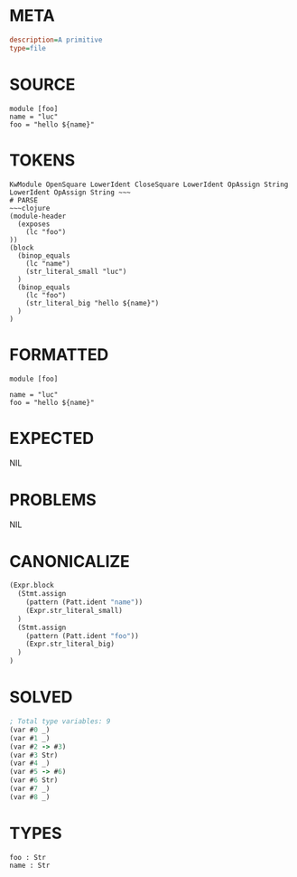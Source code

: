 # META
~~~ini
description=A primitive
type=file
~~~
# SOURCE
~~~roc
module [foo]
name = "luc"
foo = "hello ${name}"
~~~
# TOKENS
~~~text
KwModule OpenSquare LowerIdent CloseSquare LowerIdent OpAssign String LowerIdent OpAssign String ~~~
# PARSE
~~~clojure
(module-header
  (exposes
    (lc "foo")
))
(block
  (binop_equals
    (lc "name")
    (str_literal_small "luc")
  )
  (binop_equals
    (lc "foo")
    (str_literal_big "hello ${name}")
  )
)
~~~
# FORMATTED
~~~roc
module [foo]

name = "luc"
foo = "hello ${name}"
~~~
# EXPECTED
NIL
# PROBLEMS
NIL
# CANONICALIZE
~~~clojure
(Expr.block
  (Stmt.assign
    (pattern (Patt.ident "name"))
    (Expr.str_literal_small)
  )
  (Stmt.assign
    (pattern (Patt.ident "foo"))
    (Expr.str_literal_big)
  )
)
~~~
# SOLVED
~~~clojure
; Total type variables: 9
(var #0 _)
(var #1 _)
(var #2 -> #3)
(var #3 Str)
(var #4 _)
(var #5 -> #6)
(var #6 Str)
(var #7 _)
(var #8 _)
~~~
# TYPES
~~~roc
foo : Str
name : Str
~~~
